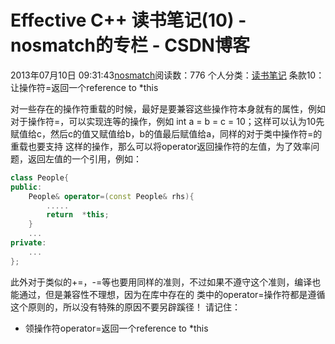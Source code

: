 # Effective C++ 读书笔记(10) - nosmatch的专栏 - CSDN博客
2013年07月10日 09:31:43[nosmatch](https://me.csdn.net/HDUTigerkin)阅读数：776
个人分类：[读书笔记](https://blog.csdn.net/HDUTigerkin/article/category/1432055)
条款10：让操作符=返回一个reference to *this
> 
对一些存在的操作符重载的时候，最好是要兼容这些操作符本身就有的属性，例如对于操作符=，可以实现连等的操作，例如
int a = b = c = 10；这样可以认为10先赋值给c，然后c的值又赋值给b，b的值最后赋值给a，同样的对于类中操作符=的重载也要支持
这样的操作，那么可以将operator返回操作符的左值，为了效率问题，返回左值的一个引用，例如：
> 
```cpp
class People{
public:
	People& operator=(const People& rhs){
		.....
		return  *this;
	}
	...
private:
	...
};
```
此外对于类似的+=，-=等也要用同样的准则，不过如果不遵守这个准则，编译也能通过，但是兼容性不理想，因为在库中存在的
类中的operator=操作符都是遵循这个原则的，所以没有特殊的原因不要另辟蹊径！
请记住：
- 领操作符operator=返回一个reference to *this
